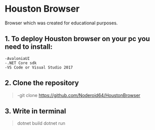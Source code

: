 # Houston Browser
 Browser which was created for educational purposes.
## 1. To deploy Houston browser on your pc you need to install:
```
-AvaloniaUI
-.NET Core sdk
-VS Code or Visual Studio 2017
```
## 2. Clone the repository
>-git clone https://github.com/Noderoid64/HoustonBrowser
## 3. Write in terminal
>dotnet build
>dotnet run
